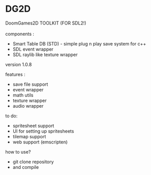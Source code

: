 # DG2D 
DoomGames2D TOOLKIT (FOR SDL2!)
<br>
<br>
components :<br>
-  Smart Table DB (STD) - simple plug n play save system for c++
-  SDL event wrapper
-  SDL raylib like texture wrapper

version 1.0.8

features :
- save file support
- event wrapper
- math utils
- texture wrapper
- audio wrapper

to do:
- spritesheet support
- UI for setting up spritesheets
- tilemap support
- web support (emscripten)

how to use?
- git clone repository
- and compile
